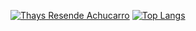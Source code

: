 [![Thays Resende Achucarro](https://github-readme-stats.vercel.app/api?username=thaysresende&show_icons=true&count_private=true)](https://github.com/thaysresende)
[![Top Langs](https://github-readme-stats.vercel.app/api/top-langs/?username=thaysresende)](https://github.com/thaysresende)
